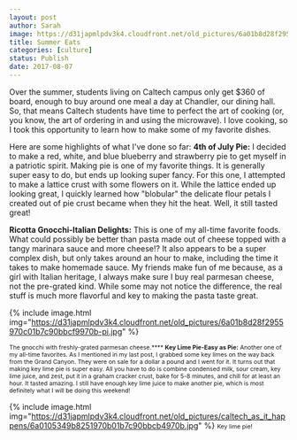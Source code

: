 ```yaml
---
layout: post
author: Sarah
image: https://d31japmlpdv3k4.cloudfront.net/old_pictures/6a01b8d28f2955970c01b8d2961013970c-pi.jpg
title: Summer Eats
categories: [culture]
status: Publish
date: 2017-08-07
---
```


Over the summer, students living on Caltech campus only get $360 of board, enough to buy around one meal a day at Chandler, our dining hall. So, that means Caltech students have time to perfect the art of cooking (or, you know, the art of ordering in and using the microwave). I love cooking, so I took this opportunity to learn how to make some of my favorite dishes.

Here are some highlights of what I've done so far:
**4th of July Pie:**
I decided to make a red, white, and blue blueberry and strawberry pie to get myself in a patriotic spirit. Making pie is one of my favorite things. It is generally super easy to do, but ends up looking super fancy. For this one, I attempted to make a lattice crust with some flowers on it. While the lattice ended up looking great, I quickly learned how "blobular" the delicate flour petals I created out of pie crust became when they hit the heat. Well, it still tasted great!

**Ricotta Gnocchi-Italian Delights:**
This is one of my all-time favorite foods. What could possibly be better than pasta made out of cheese topped with a tangy marinara sauce and more cheese!? It also appears to be a super complex dish, but only takes around an hour to make, including the time it takes to make homemade sauce. My friends make fun of me because, as a girl with Italian heritage, I always make sure I buy real parmesan cheese, not the pre-grated kind. While some may not notice the difference, the real stuff is much more flavorful and key to making the pasta taste great.


{% include image.html img="https://d31japmlpdv3k4.cloudfront.net/old_pictures/6a01b8d28f2955970c01b7c90bbcf9970b-pi.jpg" %}

<span style="font-size: 8pt;">The gnocchi with freshly-grated parmesan cheese.****
**Key Lime Pie-Easy as Pie:**
Another one of my all-time favorites. As I mentioned in my last post, I grabbed some key limes on the way back from the Grand Canyon. They were on sale for a dollar a pound and I went for it. It turns out that making key lime pie is super easy. All you have to do is combine condensed milk, sour cream, key lime juice, and zest, put it in a graham cracker crust, bake for 5-8 minutes, and chill for at least an hour. It tasted amazing. I still have enough key lime juice to make another pie, which is most definitely what I will be doing this weekend!


{% include image.html img="https://d31japmlpdv3k4.cloudfront.net/old_pictures/caltech_as_it_happens/6a0105349b8251970b01b7c90bbcb4970b.jpg" %}
<span style="font-size: 8pt;">Key lime pie!
